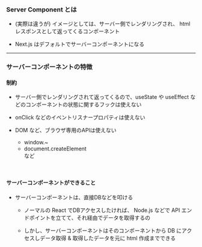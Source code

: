 ### Server Component とは

- (実際は違うが) イメージとしては、サーバー側でレンダリングされ、 html レスポンスとして返ってくるコンポーネント

- Next.js はデフォルトでサーバーコンポーネントになる

---

### サーバーコンポーネントの特徴

#### 制約

- サーバー側でレンダリングされて返ってくるので、useState や useEffect などのコンポーネントの状態に関するフックは使えない

- onClick などのイベントリスナープロパティは使えない

- DOM など、ブラウザ専用のAPIは使えない
    - window.~
    - document.createElement  
    など

<br>

#### サーバーコンポーネントができること

- サーバーコンポーネントは、直接DBなどを叩ける

    - ノーマルの React でDBアクセスしたければ、 Node.js などで API エンドポイントを立てて、それ経由でデータを取得するの

    - しかし、サーバーコンポーネントはそのコンポーネントから DB にアクセスしデータ取得 & 取得したデータを元に html 作成までできる